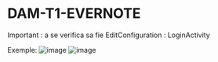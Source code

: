 # DAM-T1-EVERNOTE

Important : a se verifica sa fie EditConfiguration : LoginActivity



Exemple:
![image](https://user-images.githubusercontent.com/92152895/137641898-ebb93cad-b61a-4eaa-9b2f-7953808749b7.png)
![image](https://user-images.githubusercontent.com/92152895/137641909-6aef9262-e180-4ce8-bc31-d61d93c4a51e.png)


